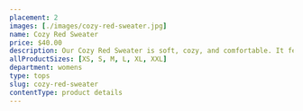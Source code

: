```yaml
---
placement: 2
images: [./images/cozy-red-sweater.jpg]
name: Cozy Red Sweater
price: $40.00
description: Our Cozy Red Sweater is soft, cozy, and comfortable. It features a loose fit design that allows you to move around freely and provides a relaxed, casual look. The vibrant red color adds a pop of color to your outfit and is sure to catch everyone's attention.
allProductSizes: [XS, S, M, L, XL, XXL]
department: womens
type: tops
slug: cozy-red-sweater
contentType: product details
---
```

